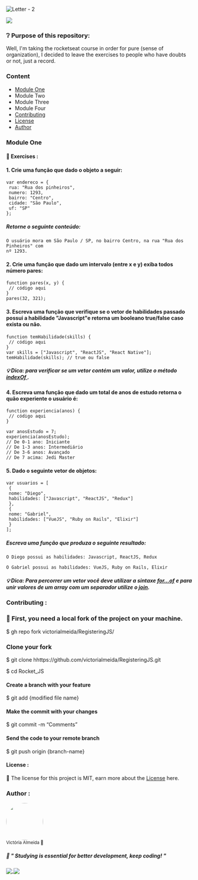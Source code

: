 ![Letter - 2](https://user-images.githubusercontent.com/54548466/90301249-27e3c580-de75-11ea-8e5c-ab8853f8ba1b.jpg)

<a href="https://github.com/victorialmeida/RegisteringJS/blob/master/LICENSE.md">
<img src="https://img.shields.io/static/v1?label=License&message=MIT&color=1A1818&style=for-the-badge&logo=github"/>
</a>

### ❔ Purpose of this repository: 

Well, I'm taking the rocketseat course in order for pure (sense of organization), I decided to leave the exercises to people who have doubts or not, just a record.</p>

### Content
* [Module One](#Module-One-)
* Module Two 
* Module Three
* Module Four
* [Contributing](#Contributing)
* [License](#License)
* [Author](#Author)


### Module One

#### 📑 Exercises :

#### 1. Crie uma função que dado o objeto a seguir:

```
var endereco = {
 rua: "Rua dos pinheiros",
 numero: 1293,
 bairro: "Centro",
 cidade: "São Paulo",
 uf: "SP"
};
```

#####  Retorne o seguinte conteúdo:
```
O usuário mora em São Paulo / SP, no bairro Centro, na rua "Rua dos Pinheiros" com
nº 1293.
```

#### 2. Crie uma função que dado um intervalo (entre x e y) exiba todos número pares:
```
function pares(x, y) {
 // código aqui
}
pares(32, 321);
```
#### 3. Escreva uma função que verifique se o vetor de habilidades passado possui a habilidade "Javascript"e retorna um booleano true/false caso exista ou não.

```
function temHabilidade(skills) {
 // código aqui
}
var skills = ["Javascript", "ReactJS", "React Native"];
temHabilidade(skills); // true ou false
```
##### 💡 Dica: para verificar se um vetor contém um valor, utilize o método <a href="https://developer.mozilla.org/pt-BR/docs/Web/JavaScript/Reference/Global_Objects/Array/indexOf"> indexOf </a>.

#### 4. Escreva uma função que dado um total de anos de estudo retorna o quão experiente o usuário é:

```
function experiencia(anos) {
 // código aqui
}

var anosEstudo = 7;
experiencia(anosEstudo);
// De 0-1 ano: Iniciante
// De 1-3 anos: Intermediário
// De 3-6 anos: Avançado
// De 7 acima: Jedi Master
```
#### 5. Dado o seguinte vetor de objetos:

```
var usuarios = [
 {
 nome: "Diego",
 habilidades: ["Javascript", "ReactJS", "Redux"]
 },
 {
 nome: "Gabriel",
 habilidades: ["VueJS", "Ruby on Rails", "Elixir"]
 }
];
```
##### Escreva uma função que produza o seguinte resultado:
```
O Diego possui as habilidades: Javascript, ReactJS, Redux

O Gabriel possui as habilidades: VueJS, Ruby on Rails, Elixir
```
##### 💡 Dica: Para percorrer um vetor você deve utilizar a sintaxe <a href="https://developer.mozilla.org/pt-BR/docs/Web/JavaScript/Reference/Statements/for...of"> for...of</a> e para unir valores de um array com um separador utilize o <a href="https://developer.mozilla.org/pt-BR/docs/Web/JavaScript/Reference/Global_Objects/Array/join ">join</a>.




### Contributing  :

### 🤝 First, you need a local fork of the project on your machine.
$ gh repo fork victorialmeida/RegisteringJS/
### Clone your fork
$ git clone hhttps://github.com/victorialmeida/RegisteringJS.git

$ cd Rocket_JS
#### Create a branch with your feature
$ git add {modified file name}
#### Make the commit with your changes
$ git commit -m “Comments”
#### Send the code to your remote branch
$ git push origin {branch-name}


#### License :

📑 The license for this project is MIT, earn more about the <a href="https://github.com/victorialmeida/RegisteringJS/blob/master/LICENSE.md">License</a> here.


###  Author :
 <img style="border-radius: 50%;" src="https://avatars2.githubusercontent.com/u/54548466?s=460&u=5fdbdf9c3f26222b533ff0bf614cd39e96ae0cab&v=4" width="100px;" alt=""/>
 <br /> 
 <sub>Victória Almeida 💜</sub>

 ##### 🧠 " Studying is essential for better development, keep coding! " 
 <a href="https://www.linkedin.com/in/victória-almeida-5293321a4/">
<img align="center" src="https://img.shields.io/static/v1?label=&message=Linkedin&color=3D008A&style=for-the-badge&logo=linkedin"/>
</a>
<a href="https://victoriaalmeida.myportfolio.com/">
<img align="center" src="https://img.shields.io/static/v1?label=&message=Portfolio&color=1A1818&style=for-the-badge&logo=adobe"/>
</a>
